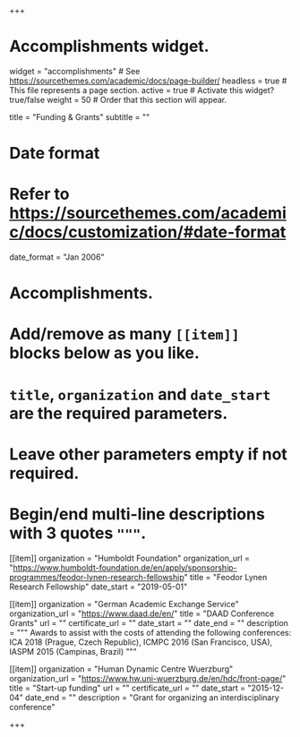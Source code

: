 +++
# Accomplishments widget.
widget = "accomplishments"  # See https://sourcethemes.com/academic/docs/page-builder/
headless = true  # This file represents a page section.
active = true  # Activate this widget? true/false
weight = 50  # Order that this section will appear.

title = "Funding & Grants"
subtitle = ""

# Date format
#   Refer to https://sourcethemes.com/academic/docs/customization/#date-format
date_format = "Jan 2006"

# Accomplishments.
#   Add/remove as many `[[item]]` blocks below as you like.
#   `title`, `organization` and `date_start` are the required parameters.
#   Leave other parameters empty if not required.
#   Begin/end multi-line descriptions with 3 quotes `"""`.

[[item]]
  organization = "Humboldt Foundation"
  organization_url = "https://www.humboldt-foundation.de/en/apply/sponsorship-programmes/feodor-lynen-research-fellowship"
  title = "Feodor Lynen Research Fellowship"
  date_start = "2019-05-01"
  
[[item]]
  organization = "German Academic Exchange Service"
  organization_url = "https://www.daad.de/en/"
  title = "DAAD Conference Grants"
  url = ""
  certificate_url = ""
  date_start = ""
  date_end = ""
  description = """
  Awards to assist with the costs of attending the following conferences: 
  ICA 2018 (Prague, Czech Republic), 
  ICMPC 2016 (San Francisco, USA), 
  IASPM 2015 (Campinas, Brazil)
  """
  
[[item]]
  organization = "Human Dynamic Centre Wuerzburg"
  organization_url = "https://www.hw.uni-wuerzburg.de/en/hdc/front-page/"
  title = "Start-up funding"
  url = ""
  certificate_url = ""
  date_start = "2015-12-04"
  date_end = ""
  description = "Grant for organizing an interdisciplinary conference"

+++
